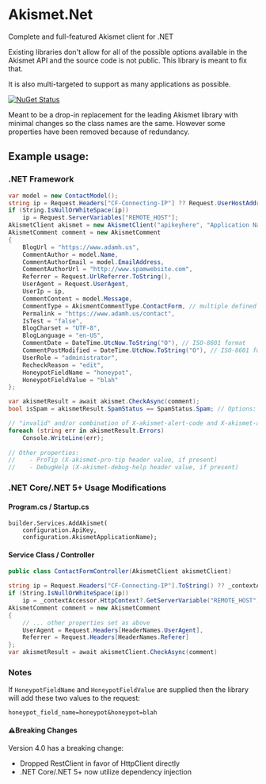 # Akismet.Net

Complete and full-featured Akismet client for .NET

Existing libraries don't allow for all of the possible options available in the Akismet API and the source code is not public. This library is meant to fix that.

It is also multi-targeted to support as many applications as possible.

[![NuGet Status](https://img.shields.io/nuget/vpre/AkismetApi.Net)](https://www.nuget.org/packages/AkismetApi.Net/)

Meant to be a drop-in replacement for the leading Akismet library with minimal changes so the class names are the same. However some properties have been removed because of redundancy.

## Example usage:

### .NET Framework

```csharp
var model = new ContactModel();
string ip = Request.Headers["CF-Connecting-IP"] ?? Request.UserHostAddress;
if (String.IsNullOrWhiteSpace(ip))
    ip = Request.ServerVariables["REMOTE_HOST"];
AkismetClient akismet = new AkismetClient("apikeyhere", "Application Name");
AkismetComment comment = new AkismetComment
{
    BlogUrl = "https://www.adamh.us",
    CommentAuthor = model.Name,
    CommentAuthorEmail = model.EmailAddress,
    CommentAuthorUrl = "http://www.spamwebsite.com",
    Referrer = Request.UrlReferrer.ToString(),
    UserAgent = Request.UserAgent,
    UserIp = ip,
    CommentContent = model.Message,
    CommentType = AkismentCommentType.ContactForm, // multiple defined values, or use new AkismetCommentType("new-comment-type") for a custom option
    Permalink = "https://www.adamh.us/contact",
    IsTest = "false",
    BlogCharset = "UTF-8",
    BlogLanguage = "en-US",
    CommentDate = DateTime.UtcNow.ToString("O"), // ISO-8601 format
    CommentPostModified = DateTime.UtcNow.ToString("O"), // ISO-8601 format
    UserRole = "administrator",
    RecheckReason = "edit",
    HoneypotFieldName = "honeypot",
    HoneypotFieldValue = "blah"
};

var akismetResult = await akismet.CheckAsync(comment);
bool isSpam = akismetResult.SpamStatus == SpamStatus.Spam; // Options: Ham, Spam, Unspecified (in the case of an error)

// "invalid" and/or combination of X-akismet-alert-code and X-akismet-alert-msg header values
foreach (string err in akismetResult.Errors)
    Console.WriteLine(err);
    
// Other properties:
//    - ProTip (X-akismet-pro-tip header value, if present)
//    - DebugHelp (X-akismet-debug-help header value, if present)
```

### .NET Core/.NET 5+ Usage Modifications

#### Program.cs / Startup.cs

```charp
builder.Services.AddAkismet(
    configuration.ApiKey,
    configuration.AkismetApplicationName);
```

#### Service Class / Controller

```csharp
public class ContactFormController(AkismetClient akismetClient)

string ip = Request.Headers["CF-Connecting-IP"].ToString() ?? _contextAccessor.HttpContext?.Connection.RemoteIpAddress?.ToString() ?? "";
if (String.IsNullOrWhiteSpace(ip))
    ip = _contextAccessor.HttpContext?.GetServerVariable("REMOTE_HOST") ?? "";
AkismetComment comment = new AkismetComment
{
    // ... other properties set as above
    UserAgent = Request.Headers[HeaderNames.UserAgent],
    Referrer = Request.Headers[HeaderNames.Referer]
};
var akismetResult = await akismetClient.CheckAsync(comment)
```

### Notes

If `HoneypotFieldName` and `HoneypotFieldValue` are supplied then the library will add these two values to the request:

`honeypot_field_name=honeypot&honeypot=blah`

#### ⚠️Breaking Changes

Version 4.0 has a breaking change:

- Dropped RestClient in favor of HttpClient directly
- .NET Core/.NET 5+ now utilize dependency injection
